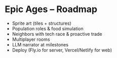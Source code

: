 # Epic Ages – Roadmap
- Sprite art (tiles + structures)
- Population roles & food simulation
- Neighbors with tech race & proactive trade
- Multiplayer rooms
- LLM narrator at milestones
- Deploy (Fly.io for server, Vercel/Netlify for web)
